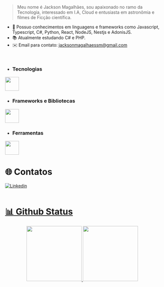 > Meu nome é Jackson Magalhães, sou apaixonado no ramo da Tecnologia, interessado em I.A, Cloud e entusiasta em astronômia e filmes de Ficção científica.

- 🧠 Possuo conhecimentos em linguagens e frameworks como Javascript, Typescript, C#, Python, React, NodeJS, Nestjs e AdonisJS.
- 📚 Atualmente estudando C# e PHP.
- ✉️ Email para contato: jacksonmagalhaessm@gmail.com
<br />
  
  - ### Tecnologias
  <a href="https://skillicons.dev">
    <img height="45em" src="https://skillicons.dev/icons?i=html,css,js,ts,php,ruby,cpp,cs,python,rust,java" />
  </a>
  
  - ### Frameworks e Bibliotecas
  <a href="https://skillicons.dev">
    <img height="45em" src="https://skillicons.dev/icons?i=react,nextjs,styledcomponents,redux,materialui,emotion,adonis,nestjs,bootstrap,express,jquery,prisma,supabase,sequelize,jest,laravel" />
  </a>
  
  - ### Ferramentas
  <a href="https://skillicons.dev">
    <img height="45em" src="https://skillicons.dev/icons?i=docker,azure,git,github,mongodb,mysql,postgres,bash,linux,postman,netlify,vercel,vite,vscode" />
  </a>
  
  # 🌐 Contatos

  <a href="https://www.linkedin.com/in/jackson-magalhaes/" />
  <img align="center" alt="Linkedin" src="https://img.shields.io/badge/LinkedIn-0077B5?style=for-the-badge&logo=linkedin&logoColor=white" />
  <br /><br />
  
  # 📊 Github Status
  <div align="center">
    <div align="center">
      <img height="180em" src="https://streak-stats.demolab.com?user=Jackson-SM&theme=midnight-purple&border_radius=6)](https://git.io/streak-stats" />
      <img height="180em" src="https://github-readme-stats.vercel.app/api/top-langs/?username=Jackson-SM&layout=compact&bg_color=0d1117&text_color=a742f5&title_color=a742f5&langs_count=8" />
      </div>
  </div><br /><br />
  
</div>
